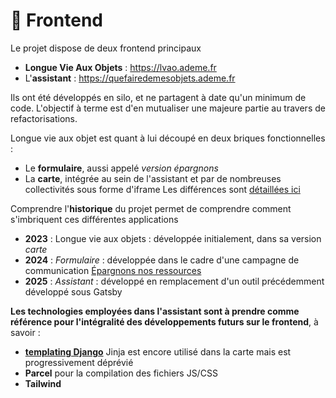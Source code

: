 # 🎨 Frontend

Le projet dispose de deux frontend principaux
- **Longue Vie Aux Objets** : https://lvao.ademe.fr
- L'**assistant** : https://quefairedemesobjets.ademe.fr

Ils ont été développés en silo, et ne partagent à date qu'un minimum de code.
L'objectif à terme est d'en mutualiser une majeure partie au travers de refactorisations.

Longue vie aux objet est quant à lui découpé en deux briques fonctionnelles :
- Le **formulaire**, aussi appelé *version épargnons*
- La **carte**, intégrée au sein de l'assistant et par de nombreuses collectivités sous forme d'iframe
Les différences sont [détaillées ici](https://www.notion.so/accelerateur-transition-ecologique-ademe/Sp-cifications-de-la-carte-170dcd6cdaee4a62b9f70c2040b363e2?pvs=4)

Comprendre l'**historique** du projet permet de comprendre comment s'imbriquent ces différentes applications
- **2023** : Longue vie aux objets : développée initialement, dans sa version *carte*
- **2024** : *Formulaire* : développée dans le cadre d'une campagne de communication [Épargnons nos ressources](https://epargnonsnosressources.gouv.fr)
- **2025** : *Assistant* : développé en remplacement d'un outil précédemment développé sous Gatsby

**Les technologies employées dans l'assistant sont à prendre comme référence pour l'intégralité des développements futurs sur le frontend**, à savoir :
- [**templating Django**](https://docs.djangoproject.com/en/5.1/topics/templates/)
  Jinja est encore utilisé dans la carte mais est progressivement déprévié
- **Parcel** pour la compilation des fichiers JS/CSS
- **Tailwind**
